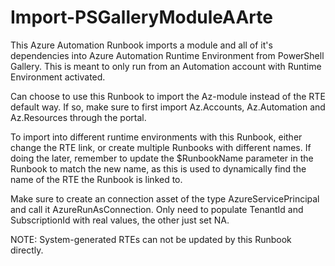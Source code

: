# Import-PSGalleryModuleAArte

This Azure Automation Runbook imports a module and all of it's dependencies into Azure Automation Runtime Environment from PowerShell Gallery.
This is meant to only run from an Automation account with Runtime Environment activated.

Can choose to use this Runbook to import the Az-module instead of the RTE default way.
If so, make sure to first import Az.Accounts, Az.Automation and Az.Resources through the portal.

To import into different runtime environments with this Runbook, either change the RTE link, or create multiple Runbooks with different names.
If doing the later, remember to update the $RunbookName parameter in the Runbook to match the new name, as this is used to dynamically find the name of the RTE the Runbook is linked to.

Make sure to create an connection asset of the type AzureServicePrincipal and call it AzureRunAsConnection.
Only need to populate TenantId and SubscriptionId with real values, the other just set NA.

NOTE:
    System-generated RTEs can not be updated by this Runbook directly.
